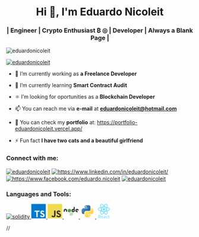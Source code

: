 
<img src="https://steamuserimages-a.akamaihd.net/ugc/2438013375536940927/D370DBF7BFC83ED36F783F08A598FFF3E71A1D61/?imw=5000&imh=5000&ima=fit&impolicy=Letterbox&imcolor=%23000000&letterbox=false" alt="">

<h1 align="center">Hi 👋, I'm Eduardo Nicoleit</h1>
<h3 align="center">| Engineer | Crypto Enthusiast ₿ ◎ | Developer | Always a Blank Page |</h3>

<p align="left"> <img src="https://komarev.com/ghpvc/?username=eduardonicoleit&label=Profile%20views&color=0e75b6&style=flat" alt="eduardonicoleit" /> </p>

<p align="left"> <a href="https://twitter.com/eduardonicoleit" target="blank"><img src="https://img.shields.io/twitter/follow/eduardonicoleit?logo=twitter&style=for-the-badge" alt="eduardonicoleit" /></a> </p>

- 🔭 I’m currently working as **a Freelance Developer**

- 🌱 I’m currently learning **Smart Contract Audit**

- ⚛️ I’m looking for oportunities as a **Blockchain Developer**

- 📫 You can reach me via **e-mail** at **eduardonicoleit@hotmail.com**

- 💼 You can check my **portfolio** at: https://portfolio-eduardonicoleit.vercel.app/

- ⚡ Fun fact **I have two cats and a beautiful girlfriend**



<h3 align="left">Connect with me:</h3>
<p align="left">
<a href="https://twitter.com/eduardonicoleit" target="blank"><img align="center" src="https://raw.githubusercontent.com/rahuldkjain/github-profile-readme-generator/master/src/images/icons/Social/twitter.svg" alt="eduardonicoleit" height="30" width="40" /></a>
<a href="https://www.linkedin.com/in/eduardonicoleit/" target="blank"><img align="center" src="https://raw.githubusercontent.com/rahuldkjain/github-profile-readme-generator/master/src/images/icons/Social/linked-in-alt.svg" alt="https://www.linkedin.com/in/eduardonicoleit/" height="30" width="40" /></a>
<a href="https://www.facebook.com/eduardo.nicoleit" target="blank"><img align="center" src="https://raw.githubusercontent.com/rahuldkjain/github-profile-readme-generator/master/src/images/icons/Social/facebook.svg" alt="https://www.facebook.com/eduardo.nicoleit" height="30" width="40" /></a>
<a href="https://instagram.com/eduardonicoleit" target="blank"><img align="center" src="https://raw.githubusercontent.com/rahuldkjain/github-profile-readme-generator/master/src/images/icons/Social/instagram.svg" alt="eduardonicoleit" height="30" width="40" /></a>
</p>

<h3 align="left">Languages and Tools:</h3>
<p align="left">
  <a href="https://soliditylang.org/" target="_blank" rel="noreferrer"> <img        src="https://cdn.jsdelivr.net/gh/devicons/devicon@latest/icons/solidity/solidity-plain.svg" alt="solidity" width="40" height="40"/> </a> 
  <a href="https://www.typescriptlang.org/" target="_blank" rel="noreferrer"> <img        src="https://raw.githubusercontent.com/devicons/devicon/master/icons/typescript/typescript-original.svg" alt="typescript" width="40" height="40"/> </a> 
  <a href="https://developer.mozilla.org/en-US/docs/Web/JavaScript" target="_blank" rel="noreferrer"> <img src="https://raw.githubusercontent.com/devicons/devicon/master/icons/javascript/javascript-original.svg" alt="javascript" width="40" height="40"/> </a>  
  <a href="https://nodejs.org" target="_blank" rel="noreferrer"> <img src="https://raw.githubusercontent.com/devicons/devicon/master/icons/nodejs/nodejs-original-wordmark.svg" alt="nodejs" width="40" height="40"/> </a>    
  <a href="https://www.python.org" target="_blank" rel="noreferrer"> <img src="https://raw.githubusercontent.com/devicons/devicon/master/icons/python/python-original.svg" alt="python" width="40" height="40"/> </a>  
  <a href="https://reactjs.org/" target="_blank" rel="noreferrer"> <img src="https://raw.githubusercontent.com/devicons/devicon/master/icons/react/react-original-wordmark.svg" alt="react" width="40" height="40"/> </a>  
  </p>
//
